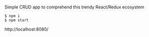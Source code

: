 Simple CRUD app to comprehend this trendy React/Redux ecosystem

```
$ npm i
$ npm start
```
http://localhost:8080/
